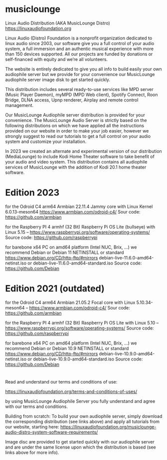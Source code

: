 # musiclounge
Linux Audio Distribution (AKA MusicLounge Distro)
https://linuxaudiofoundation.org

Linux Audio (Distro) Foundation is a nonprofit organization dedicated to linux audio since 2003, our software give you a full control of your audio system, a full immersion and an authentic musical experience with more than 150 devices supported. All our projects are funded by donations or self-financed with equity and we’re all volunteers.

The website is entirely dedicated to give you all info to build easily your own audiophile server but we provide for your convenience our MusicLounge audiophile server image disk to get started quickly.

This distribution includes several ready-to-use services like MPD server (Music Player Daemon), myMPD (MPD Web client), Spotify Connect, Roon Bridge, DLNA access, Upnp renderer, Airplay and remote control management.

Our MusicLounge Audiophile server distribution is provided for your convenience. The MusicLounge Audio Server is strictly based on the following distributions on which we have applied all the instructions provided on our website in order to make your job easier, however we strongly suggest to read our tutorials to get a full control on your audio system and customize your installation.

In 2023 we created an alternate and experimental version of our distribution (MediaLounge) to include Kodi Home Theater software to take benefit of your audio and video system. This distribution contains all audiophile services of MusicLounge with the addition of Kodi 20.1 home theater software.

# Edition 2023

for the Odroid C4 arm64
Armbian 22.11.4 Jammy core with Linux Kernel 6.0.13-meson64
https://www.armbian.com/odroid-c4/
Sour code: https://github.com/armbian

for the Raspberry PI 4 armhf (32 Bit)
Raspberry Pi OS Lite (bullseye) with Linux 5.15 – https://www.raspberrypi.org/software/operating-systems/
Source code: https://github.com/raspberrypi

for barebone x64 PC on amd64 platform (Intel NUC, Brix, …) we recommend Debian or
Debian 11 NETINSTALL or standard https://www.debian.org/CD/http-ftp/#mirrors
debian-live-11.6.0-amd64-netinst.iso or debian-live-11.6.0-amd64-standard.iso
Source code: https://github.com/Debian

# Edition 2021 (outdated)

for the Odroid C4 arm64
Armbian 21.05.2 Focal core with Linux 5.10.34-meson64 – https://www.armbian.com/odroid-c4/
Sour code: https://github.com/armbian

for the Raspberry PI 4 armhf (32 Bit)
Raspberry Pi OS Lite with Linux 5.10 – https://www.raspberrypi.org/software/operating-systems/
Source code: https://github.com/raspberrypi

for barebone x64 PC on amd64 platform (Intel NUC, Brix, …) we recommend Debian or
Debian 10.9 NETINSTALL or standard https://www.debian.org/CD/http-ftp/#mirrors
debian-live-10.9.0-amd64-netinst.iso or debian-live-10.9.0-amd64-standard.iso
Source code: https://github.com/Debian

# 

Read and understand our terms and conditions of use:

https://linuxaudiofoundation.org/terms-and-conditions-of-uses/

by using MusicLounge Audiophile Server you fully understand and agree with our terms and conditions.

Building from scratch:
To build your own audiophile server, simply download the corresponding distribution (see links above) and apply all tutorials from our website, starting here:
https://linuxaudiofoundation.org/musiclounge-audio-distro-system-software-requirements/

Image disc are provided to get started quickly with our audiophile server and are under the same license upon which the distribution is based (see links above for more info).
